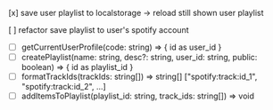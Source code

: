 <!-- Code callback

https://codecademy-jammming-cyan.vercel.app/api/spotify/callback?code=AQClpNGIHIxtAObEhEOClybykCL0YA-ZzxozhqvCTqKQM5Zi-X-nrOlHxiMERdYWyUOkOX_6ZIU4yKdqKSdMBgBKleJyPVxqMvyEH8L3r7YbrNUabFRTRPKA5AFcIFhlcgSNQbUv3hq9K23pNRKVxJbnU8tWXPI5ubol39-pTS8xHyxVB_xIxnofnxXNBu5XQVvzaI7Myv6NTRy8QGaimEIg1bwHA4s0gEVaK_WrBDLPfw8Z6MkX2AZ4bRE0Atna5V-GjSpDZxaVg6iBLjG8YmOR14U-20k3zyXoAQpcLPgCsr6CDvRLr8RiCXuiSARsm3heWNWDDxxPpBxO -->

[x] save user playlist to localstorage -> reload still shown user playlist

[ ] refactor save playlist to user's spotify account

- [ ] getCurrentUserProfile(code: string) => { id as user_id }
- [ ] createPlaylist(name: string, desc?: string, user_id: string, public: boolean) => { id as playlist_id }
- [ ] formatTrackIds(trackIds: string[]) => string[] ["spotify:track:id_1", "spotify:track:id_2", ...]
- [ ] addItemsToPlaylist(playlist_id: string, track_ids: string[]) => void
